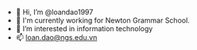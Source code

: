 - 👋 Hi, I’m @loandao1997
- 👯 I'm currently working for Newton Grammar School.
- 👀 I’m interested in information technology
- 📫 loan.dao@ngs.edu.vn

